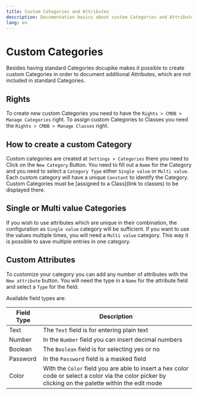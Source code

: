 ```yaml
---
title: Custom Categories and Attributes
description: Documentation basics about custom Categories and Attributes
lang: en
---
```


# Custom Categories

Besides having standard Categories docupike makes it possible to create custom Categories in order to document additional Attributes, which are not included in standard Categories.

## Rights

To create new custom Categories you need to have the `Rights > CMDB > Manage Categories` right.
To assign custom Categories to Classes you need the `Rights > CMDB > Manage Classes` right.

## How to create a custom Category

Custom categories are created at `Settings > Categories` there you need to Click on the `New Category` Button. You need to fill out a `Name` for the Category and you need to select a `Category Type` either `Single value` or `Multi value`.
Each custom category will have a unique `Constant` to identify the Category.
Custom Categories must be [assigned to a Class](link to classes) to be displayed there.

## Single or Multi value Categories

If you wish to use attributes which are unique in their combination, the configuration as `Single value` category will be sufficient.
If you want to use the values multiple times, you will need a `Multi value` category. This way it is possible to save multiple entries in one category.

## Custom Attributes

To customize your category you can add any number of attributes with the `New attribute` button. You will need the type in a `Name` for the attribute field and select a `Type` for the field.

Available field types are:

| Field Type  | Description |
| --- | --- |
| Text | The `Text` field is for entering plain text |
| Number | In the `Number` field you can insert decimal numbers |
| Boolean | The `Boolean` field is for selecting yes or no |
| Password | In the `Password` field is a masked field |
| Color | With the `Color` field you are able to insert a hex color code or select a color via the color picker by clicking on the palette within the edit mode |

